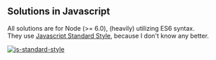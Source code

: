 ## Solutions in Javascript

All solutions are for Node (>= 6.0), (heavily) utilizing ES6 syntax.  
They use [Javascript Standard Style](http://standardjs.com), because I don't know any better.

[![js-standard-style](https://cdn.rawgit.com/feross/standard/master/badge.svg)](https://github.com/feross/standard)
